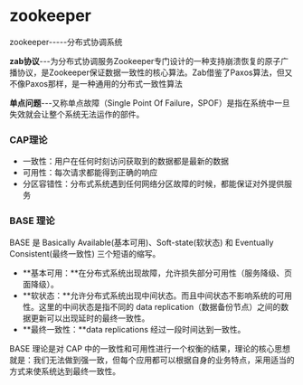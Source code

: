 # zookeeper

zookeeper-----分布式协调系统

**zab协议**---为分布式协调服务Zookeeper专门设计的一种支持崩溃恢复的原子广播协议，是Zookeeper保证数据一致性的核心算法。Zab借鉴了Paxos算法，但又不像Paxos那样，是一种通用的分布式一致性算法

**单点问题**---又称单点故障（Single Point Of Failure，SPOF）是指在系统中一旦失效就会让整个系统无法运作的部件。

### CAP理论

- 一致性：用户在任何时刻访问获取到的数据都是最新的数据
- 可用性：每次请求都能得到正确的响应
- 分区容错性：分布式系统遇到任何网络分区故障的时候，都能保证对外提供服务

### BASE 理论

BASE 是 Basically Available(基本可用)、Soft-state(软状态) 和 Eventually Consistent(最终一致性) 三个短语的缩写。

- **基本可用：**在分布式系统出现故障，允许损失部分可用性（服务降级、页面降级）。
- **软状态：**允许分布式系统出现中间状态。而且中间状态不影响系统的可用性。这里的中间状态是指不同的 data replication（数据备份节点）之间的数据更新可以出现延时的最终一致性。
- **最终一致性：**data replications 经过一段时间达到一致性。

BASE 理论是对 CAP 中的一致性和可用性进行一个权衡的结果，理论的核心思想就是：我们无法做到强一致，但每个应用都可以根据自身的业务特点，采用适当的方式来使系统达到最终一致性。